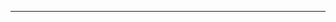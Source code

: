 <!--
CO_OP_TRANSLATOR_METADATA:
{
  "original_hash": "661bbc8e2592ebbb96aa84b1462f5755",
  "translation_date": "2025-08-28T20:39:15+00:00",
  "source_file": "03-Core-Generative-AI-Techniques/README.md",
  "language_code": "sr"
}
-->


---

